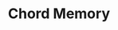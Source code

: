 ---
ee_id_thing: na
site: na
type: na
inv_num: 2013-127
add_credit:
url: 2013-127-chord-memory
title: Chord Memory
year: '2021'
display_year: '2021'
medium: Composition for pipe organ.
dims:
pitch:
ps:
live_url:
youtube:
related_code: https://github.com/coryarcangel/chord-memory
imgs: remind-me-tomorrow-2021-04-web-ih--coHR.jpg
subheading:
download: Chord-Memory-Exports-1-3.pdf
commission:
related:
layout: things-i-made
---